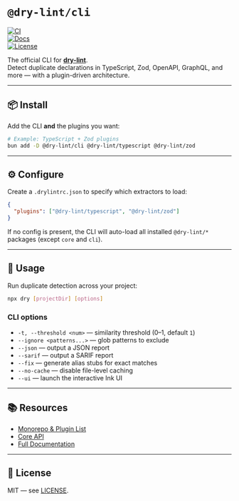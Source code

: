 # `@dry-lint/cli`

[![CI](https://github.com/dry-lint/dry-lint/actions/workflows/ci.yml/badge.svg)](https://github.com/dry-lint/dry-lint/actions/workflows/ci.yml)  
[![Docs](https://img.shields.io/badge/docs-%E2%9C%93-blue)](https://dry-lint.github.io/dry-lint/)  
[![License](https://img.shields.io/npm/l/@dry-lint/cli)](https://github.com/dry-lint/dry-lint/blob/main/LICENSE)

The official CLI for [**dry-lint**](https://github.com/dry-lint/dry-lint).  
Detect duplicate declarations in TypeScript, Zod, OpenAPI, GraphQL, and more — with a plugin-driven architecture.

---

## 📦 Install

Add the CLI **and** the plugins you want:

```bash
# Example: TypeScript + Zod plugins
bun add -D @dry-lint/cli @dry-lint/typescript @dry-lint/zod
```

---

## ⚙️ Configure

Create a `.drylintrc.json` to specify which extractors to load:

```json
{
  "plugins": ["@dry-lint/typescript", "@dry-lint/zod"]
}
```

If no config is present, the CLI will auto-load all installed `@dry-lint/*` packages (except `core` and `cli`).

---

## 🚀 Usage

Run duplicate detection across your project:

```bash
npx dry [projectDir] [options]
```

### CLI options

- `-t, --threshold <num>` — similarity threshold (0–1, default `1`)
- `--ignore <patterns...>` — glob patterns to exclude
- `--json` — output a JSON report
- `--sarif` — output a SARIF report
- `--fix` — generate alias stubs for exact matches
- `--no-cache` — disable file-level caching
- `--ui` — launch the interactive Ink UI

---

## 📚 Resources

- [Monorepo & Plugin List](https://github.com/dry-lint/dry-lint#-packages)
- [Core API](https://github.com/dry-lint/dry-lint#-api-dry-core)
- [Full Documentation](https://dry-lint.github.io/dry-lint/)

---

## 📄 License

MIT — see [LICENSE](https://github.com/dry-lint/dry-lint/blob/main/LICENSE).
